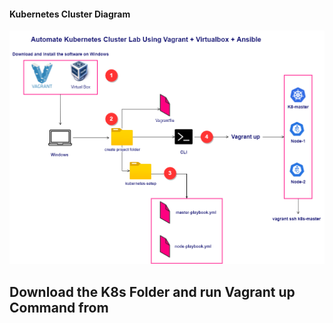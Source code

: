 <h4> Kubernetes Cluster Diagram </h4>

![image](https://github.com/vijayendrar/devsecops/blob/main/Kubernetes/kubernetes.png)

<h2> Download the K8s Folder and run Vagrant up Command from </h2>